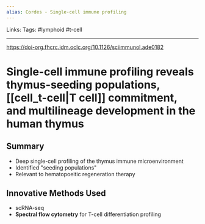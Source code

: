 ```yaml
---
alias: Cordes - Single-cell immune profiling
---
```


Links: 
Tags: #lymphoid #t-cell

---

https://doi-org.fhcrc.idm.oclc.org/10.1126/sciimmunol.ade0182

# Single-cell immune profiling reveals thymus-seeding populations, [[cell_t-cell|T cell]] commitment, and multilineage development in the human thymus

## Summary
- Deep single-cell profiling of the thymus immune microenvironment
- Identified "seeding populations"
- Relevant to hematopoeitic regeneration therapy

## Innovative Methods Used
- scRNA-seq
- **Spectral flow cytometry** for T-cell differentiation profiling

